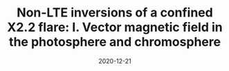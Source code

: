 ---
title: "Non-LTE inversions of a confined X2.2 flare: I. Vector magnetic field in the photosphere and chromosphere"
collection: publications
permalink: /publication/2020-nonlte-x22
date: 2020-12-21
venue: 'Astronomy and Astrophysics'
link: 'https://doi.org/10.1051/0004-6361/202038900'
citation: 'Vissers, G. J. M., Danilovic, S., de la Cruz Rodriguez, J., Leenaarts, J., Morosin, R., Diaz Baso, C. J., Reid, A., Pomoell, J., Price, D. J., Inoue, S., Non-LTE inversions of a confined X2.2 flare: I. Vector magnetic field in the photosphere and chromosphere, Astronomy and Astrophysics, 645, A1 (2020) doi: https://doi.org/10.1051/0004-6361/202038900'
---